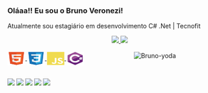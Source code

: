 ### Oláaa!! Eu sou o Bruno Veronezi! 

Atualmente sou estagiário em desenvolvimento C# .Net | Tecnofit

<div align="center">
  <a href="https://github.com/brunoveronezi">
  <img height="160em" src="https://github-readme-stats.vercel.app/api?username=brunoveronezi&show_icons=true&theme=dark&include_all_commits=true&count_private=true"/>
  <img height="160em" src="https://github-readme-stats.vercel.app/api/top-langs/?username=brunoveronezi&layout=compact&langs_count=7&theme=dark"/>
</div>

<div style="display: inline_block"><br>
  <img align="center" alt="Bruno-HTML" height="30" width="40" src="https://raw.githubusercontent.com/devicons/devicon/master/icons/html5/html5-original.svg">
  <img align="center" alt="Bruno-CSS" height="30" width="40" src="https://raw.githubusercontent.com/devicons/devicon/master/icons/css3/css3-original.svg">
  <img align="center" alt="Bruno-Js" height="30" width="40" src="https://raw.githubusercontent.com/devicons/devicon/master/icons/javascript/javascript-plain.svg">
  <img align="center" alt="Bruno-Csharp" height="30" width="40" src="https://raw.githubusercontent.com/devicons/devicon/master/icons/csharp/csharp-original.svg">
  <img align="right" alt="Bruno-yoda" height="180" width="220" src= "https://acegif.com/wp-content/gif/baby-yoda-1.gif">
</div>

  ##
  
  <div>
  <a href="https://instagram.com/brnvzz" target="_blank"><img src="https://img.shields.io/badge/-Instagram-%23E4405F?style=for-the-badge&logo=instagram&logoColor=white" target="_blank"></a>
 <a href="https://discord.gg/Hp3Dc6va" target="_blank"><img src="https://img.shields.io/badge/Discord-7289DA?style=for-the-badge&logo=discord&logoColor=white" target="_blank"></a> 
  <a href="https://www.linkedin.com/in/bruno-veronezi-178a1b219/" target="_blank"><img src="https://img.shields.io/badge/-LinkedIn-%230077B5?style=for-the-badge&logo=linkedin&logoColor=white" target="_blank"></a> 
    <a href = "https://facebook.com/bruno.veronezi.7/"><img src= "https://img.shields.io/badge/Facebook-1877F2?style=for-the-badge&logo=facebook&logoColor=white" target="_blank"></a>
    <a href ="https://steamcommunity.com/id/bruvps/"><img src= "https://img.shields.io/badge/Steam-000000?style=for-the-badge&logo=steam&logoColor=white" target= "_blank"> </a>
 </div>
